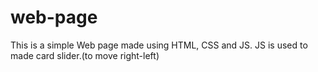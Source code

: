 # web-page
This is a simple Web page made using HTML, CSS and JS.
JS is used to made card slider.(to move right-left)
